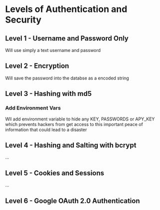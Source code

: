 # Levels of Authentication and Security

## Level 1 - Username and Password Only
Will use simply a text username and password
## Level 2 - Encryption
Will save the password into the databse as a encoded string
## Level 3 - Hashing with md5

### Add Environment Vars
Wll add environment variable to hide any KEY, PASSWORDS or APY_KEY which prevents hackers from get access to this important peace of information that could lead to a disaster
## Level 4 - Hashing and Salting with bcrypt
...
## Level 5 - Cookies and Sessions
...
## Level 6 - Google OAuth 2.0 Authentication
